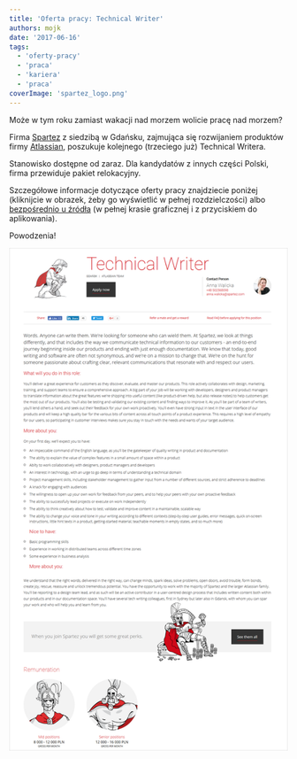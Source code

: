 ```yaml
---
title: 'Oferta pracy: Technical Writer'
authors: mojk
date: '2017-06-16'
tags:
  - 'oferty-pracy'
  - 'praca'
  - 'kariera'
  - 'praca'
coverImage: 'spartez_logo.png'
---
```


Może w tym roku zamiast wakacji nad morzem wolicie pracę nad morzem?

<!--truncate-->

Firma [Spartez](https://spartez.com/) z siedzibą w Gdańsku, zajmująca się
rozwijaniem produktów firmy [Atlassian](https://www.atlassian.com/), poszukuje
kolejnego (trzeciego już) Technical Writera.

Stanowisko dostępne od zaraz. Dla kandydatów z innych części Polski, firma
przewiduje pakiet relokacyjny.

Szczegółowe informacje dotyczące oferty pracy znajdziecie poniżej (kliknijcie w
obrazek, żeby go wyświetlić w pełnej rozdzielczości) albo
[bezpośrednio u źródła](https://spartez.com/careers/technical-writer) (w pełnej
krasie graficznej i z przyciskiem do aplikowania).

Powodzenia!

[![](images/tech_writer_spartez_new.png)](http://techwriter.pl/wp-content/uploads/2017/06/tech_writer_spartez_new.png)
